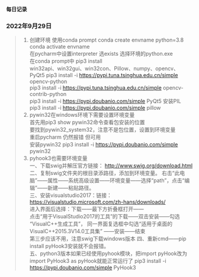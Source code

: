 #### 每日记录

### 2022年9月29日

>1. 创建环境
    使用conda prompt conda create envname python=3.8  
    conda activate envname  
    在pycharm中设置interpreter 选exists 选择环境的python.exe  
    在conda prompt中 pip3 install  
    win32api、win32gui、win32con、Pillow、numpy、opencv、PyQt5 
    pip3 install -i https://pypi.tuna.tsinghua.edu.cn/simple opencv-python  
    pip3 install -i https://pypi.tuna.tsinghua.edu.cn/simple opencv-contrib-python    
    pip3 install -i https://pypi.doubanio.com/simple PyQt5 
    安装PIL pip3 install -i https://pypi.doubanio.com/simple  pillow 
>2. pywin32在windows环境下需要设置环境变量  
    首先用pip3 show pywin32命令查看包安装的位置  
    要找到pywin32_system32，注意不是包位置，设置到环境变量  
    重启pycharm 仍然报错 但可用  
    安装pywin32 pip3 install -i https://pypi.doubanio.com/simple pywin32 
 >3. pyhook3也需要环境变量  
    一、下载swig并解压官方链接： http://www.swig.org/download.html  
    二、复制swig文件夹的根目录添路径，添加到环境变量。
       右击“此电脑”——属性——系统高级设置——环境变量——选择“path”，点击“编辑”——新建——粘贴路径。  
    三、安装visualstudio2017：链接：https://visualstudio.microsoft.com/zh-hans/downloads/  
       进入界面后选择：下载——最下方折叠框打开——  
       点击“用于VisualStudio2017的工具”的下载——双击安装——勾选
       “VisualC++生成工具”，
       同一界面复选框中勾选“适用于桌面的VisualC++2015.3V14.0工具集”
       ——安装——结束  
       第三步应该不用，注意swig下载windows版本
    四、重新cmd——pip install pyHook3安装就不会报错。   
    五、python3版本如果已经使用pyhook模块，把import pyHook改为 import PyHook3 as pyHook就能正常运行了
    pip3 install -i https://pypi.doubanio.com/simple PyHook3



